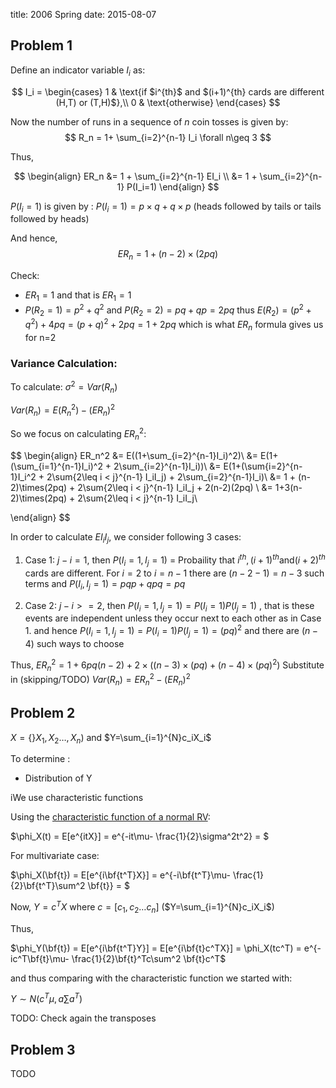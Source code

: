 title: 2006 Spring
date: 2015-08-07

## Problem 1

Define an indicator variable $I_i$ as:

$$
I_i = \begin{cases}
1 & \text{if $i^{th}$ and $(i+1)^{th} cards are different (H,T) or (T,H)$},\\
0 & \text{otherwise}
\end{cases}
$$

Now the number of runs in a sequence of $n$ coin tosses is given by:
$$
R_n = 1+ \sum_{i=2}^{n-1} I_i \forall n\geq 3
$$


Thus, 

$$
\begin{align}
ER_n &= 1 + \sum_{i=2}^{n-1} EI_i \\
     &= 1 + \sum_{i=2}^{n-1} P(I_i=1)
\end{align}
$$

$P(I_i=1)$  is given by : $P(I_i=1)=p\times q + q \times p$
(heads followed by tails or tails followed by heads)


And hence, 
$$
ER_n = 1+(n-2) \times (2pq)
$$

Check:
- $ER_1 = 1$ and that is $ER_1=1$
- $P(R_2=1)=p^2 + q^2$ and $P(R_2=2)=pq+qp=2pq$ thus
$E(R_2)=(p^2+q^2)+4pq = (p+q)^2+2pq = 1+2pq$ which is what $ER_n$ formula gives us
for n=2


### Variance Calculation:

To calculate: $\sigma^2=Var(R_n)$

$Var(R_n) = E(R_n^2)-(ER_n)^2$


So we focus on calculating $ER_n^2$:

$$
\begin{align}
ER_n^2 &= E((1+\sum_{i=2}^{n-1}I_i)^2)\\
 &= E(1+(\sum_{i=1}^{n-1}I_i)^2 + 2\sum_{i=2}^{n-1}I_i))\\
 &= E(1+(\sum{i=2}^{n-1}I_i^2 + 2\sum{2\leq i < j}^{n-1} I_iI_j) + 2\sum_{i=2}^{n-1}I_i)\\
 &= 1 + (n-2)\times(2pq) + 2\sum{2\leq i < j}^{n-1} I_iI_j + 2(n-2)(2pq) \\
 &= 1+3(n-2)\times(2pq) + 2\sum{2\leq i < j}^{n-1} I_iI_j\\

\end{align}
$$

In order to calculate $EI_iI_j$, we consider following 3 cases:

1. Case 1: $j-i=1$, then $P(I_i=1, I_j=1)$ = Probaility that $i^{th}, (i+1)^{th} \mathrm{and} (i+2)^{th}$ cards are different. For $i=2$ to $i={n-1}$
there are $(n-2-1)=n-3$ such terms and $P(I_i,I_j=1)= pqp+qpq=pq$

2. Case 2: $j-i>=2$, then $P(I_i=1,I_j=1) = P(I_i=1)P(I_j=1)$ , that is these events are independent unless they occur next to each other
as in Case 1. and hence $P(I_i=1,I_j=1)=P(I_i=1)P(I_j=1) = (pq)^2$ and there are $(n-4)$ such ways to choose

Thus,
$ER_n^2 = 1+6pq(n-2)+2\times((n-3)\times (pq)+(n-4)\times(pq)^2)$
Substitute in (skipping/TODO)
$Var(R_n) = ER_n^2-(ER_n)^2$

## Problem 2
$X = \{\}X_1,X_2 \dots, X_n)$ and $Y=\sum_{i=1}^{N}c_iX_i$

To determine :
- Distribution of Y

iWe use characteristic functions

Using the [characteristic function of a normal RV](https://en.wikipedia.org/wiki/Normal_distribution#Fourier_transform_and_characteristic_function):

$\phi_X(t) = E[e^{itX}] = e^{-it\mu- \frac{1}{2}\sigma^2t^2} = $

For multivariate case:

$\phi_X(\bf{t}) = E[e^{i\bf{t^T}X}] = e^{-i\bf{t^T}\mu- \frac{1}{2}\bf{t^T}\sum^2 \bf{t}} = $


Now, $Y=c^TX$ where $c=[c_1,c_2 \dots c_n]$ ($Y=\sum_{i=1}^{N}c_iX_i$)

Thus,

$\phi_Y(\bf{t}) = E[e^{i\bf{t^T}Y}] = E[e^{i\bf{t}c^TX}] = \phi_X(tc^T) =  e^{-ic^T\bf{t}\mu- \frac{1}{2}\bf{t}^Tc\sum^2 \bf{t}c^T$

and thus comparing with the characteristic function we started with:

$Y \sim N(c^T\mu, a\sum a^T)$

TODO: Check again the transposes

## Problem 3
TODO

